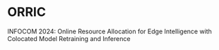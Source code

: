 # ORRIC
INFOCOM 2024: Online Resource Allocation for Edge Intelligence with Colocated Model Retraining and Inference
